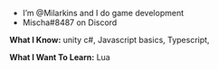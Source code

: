- I’m @Milarkins and I do game development
- Mischa#8487 on Discord

**What I Know:**
unity c#, 
Javascript basics, 
Typescript, 

**What I Want To Learn:**
Lua
